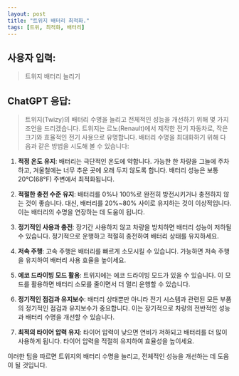 ```yaml
---
layout: post
title: "트위지 배터리 최적화."
tags: [트위, 최적화, 배터리]
---
```


## 사용자 입력:
> 트위지 배터리 늘리기

## ChatGPT 응답:
> 트위지(Twizy)의 배터리 수명을 늘리고 전체적인 성능을 개선하기 위해 몇 가지 조언을 드리겠습니다. 트위지는 르노(Renault)에서 제작한 전기 자동차로, 작은 크기와 효율적인 전기 사용으로 유명합니다. 배터리 수명을 최대화하기 위해 다음과 같은 방법을 시도해 볼 수 있습니다:

1. **적정 온도 유지**: 배터리는 극단적인 온도에 약합니다. 가능한 한 차량을 그늘에 주차하고, 겨울철에는 너무 추운 곳에 오래 두지 않도록 합니다. 배터리 성능은 보통 20°C(68°F) 주변에서 최적화됩니다.

2. **적절한 충전 수준 유지**: 배터리를 0%나 100%로 완전히 방전시키거나 충전하지 않는 것이 좋습니다. 대신, 배터리를 20%~80% 사이로 유지하는 것이 이상적입니다. 이는 배터리의 수명을 연장하는 데 도움이 됩니다.

3. **정기적인 사용과 충전**: 장기간 사용하지 않고 차량을 방치하면 배터리 성능이 저하될 수 있습니다. 정기적으로 운행하고 적절히 충전하여 배터리 상태를 유지하세요.

4. **저속 주행**: 고속 주행은 배터리를 빠르게 소모시킬 수 있습니다. 가능하면 저속 주행을 유지하여 배터리 사용 효율을 높이세요.

5. **에코 드라이빙 모드 활용**: 트위지에는 에코 드라이빙 모드가 있을 수 있습니다. 이 모드를 활용하면 배터리 소모를 줄이면서 더 멀리 운행할 수 있습니다.

6. **정기적인 점검과 유지보수**: 배터리 상태뿐만 아니라 전기 시스템과 관련된 모든 부품의 정기적인 점검과 유지보수가 중요합니다. 이는 장기적으로 차량의 전반적인 성능과 배터리 수명을 개선할 수 있습니다.

7. **최적의 타이어 압력 유지**: 타이어 압력이 낮으면 연비가 저하되고 배터리를 더 많이 사용하게 됩니다. 타이어 압력을 적절히 유지하여 효율성을 높이세요.

이러한 팁을 따르면 트위지의 배터리 수명을 늘리고, 전체적인 성능을 개선하는 데 도움이 될 것입니다.

